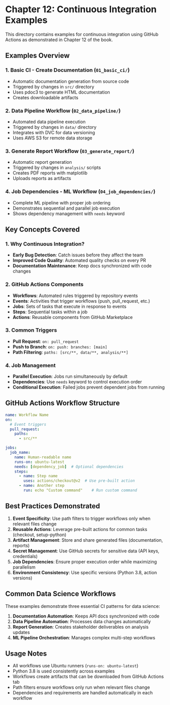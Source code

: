 # Chapter 12: Continuous Integration Examples

This directory contains examples for continuous integration using GitHub Actions as demonstrated in Chapter 12 of the book.

## Examples Overview

### 1. Basic CI - Create Documentation (`01_basic_ci/`)
- Automatic documentation generation from source code
- Triggered by changes in `src/` directory
- Uses pdoc3 to generate HTML documentation
- Creates downloadable artifacts

### 2. Data Pipeline Workflow (`02_data_pipeline/`)
- Automated data pipeline execution
- Triggered by changes in `data/` directory
- Integrates with DVC for data versioning
- Uses AWS S3 for remote data storage

### 3. Generate Report Workflow (`03_generate_report/`)
- Automatic report generation
- Triggered by changes in `analysis/` scripts
- Creates PDF reports with matplotlib
- Uploads reports as artifacts

### 4. Job Dependencies - ML Workflow (`04_job_dependencies/`)
- Complete ML pipeline with proper job ordering
- Demonstrates sequential and parallel job execution
- Shows dependency management with `needs` keyword

## Key Concepts Covered

### 1. **Why Continuous Integration?**
- **Early Bug Detection**: Catch issues before they affect the team
- **Improved Code Quality**: Automated quality checks on every PR
- **Documentation Maintenance**: Keep docs synchronized with code changes

### 2. **GitHub Actions Components**
- **Workflows**: Automated rules triggered by repository events
- **Events**: Activities that trigger workflows (push, pull_request, etc.)
- **Jobs**: Sets of tasks that execute in response to events
- **Steps**: Sequential tasks within a job
- **Actions**: Reusable components from GitHub Marketplace

### 3. **Common Triggers**
- **Pull Request**: `on: pull_request`
- **Push to Branch**: `on: push: branches: [main]`
- **Path Filtering**: `paths: [src/**, data/**, analysis/**]`

### 4. **Job Management**
- **Parallel Execution**: Jobs run simultaneously by default
- **Dependencies**: Use `needs` keyword to control execution order  
- **Conditional Execution**: Failed jobs prevent dependent jobs from running

## GitHub Actions Workflow Structure

```yaml
name: Workflow Name
on:
  # Event triggers
  pull_request:
    paths:
      - src/**

jobs:
  job_name:
    name: Human-readable name
    runs-on: ubuntu-latest
    needs: [dependency_job]  # Optional dependencies
    steps:
      - name: Step name
        uses: actions/checkout@v2  # Use pre-built action
      - name: Another step
        run: echo "Custom command"    # Run custom command
```

## Best Practices Demonstrated

1. **Event Specificity**: Use path filters to trigger workflows only when relevant files change
2. **Reusable Actions**: Leverage pre-built actions for common tasks (checkout, setup-python)
3. **Artifact Management**: Store and share generated files (documentation, reports)
4. **Secret Management**: Use GitHub secrets for sensitive data (API keys, credentials)
5. **Job Dependencies**: Ensure proper execution order while maximizing parallelism
6. **Environment Consistency**: Use specific versions (Python 3.8, action versions)

## Common Data Science Workflows

These examples demonstrate three essential CI patterns for data science:

1. **Documentation Automation**: Keeps API docs synchronized with code
2. **Data Pipeline Automation**: Processes data changes automatically  
3. **Report Generation**: Creates stakeholder deliverables on analysis updates
4. **ML Pipeline Orchestration**: Manages complex multi-step workflows

## Usage Notes

- All workflows use Ubuntu runners (`runs-on: ubuntu-latest`)
- Python 3.8 is used consistently across examples
- Workflows create artifacts that can be downloaded from GitHub Actions tab
- Path filters ensure workflows only run when relevant files change
- Dependencies and requirements are handled automatically in each workflow